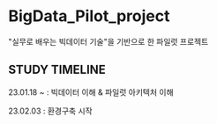 # BigData_Pilot_project
"실무로 배우는 빅데이터 기술"을 기반으로 한 파일럿 프로젝트


## STUDY TIMELINE

23.01.18 ~ : 빅데이터 이해 & 파일럿 아키텍처 이해

23.02.03 : 환경구축 시작
